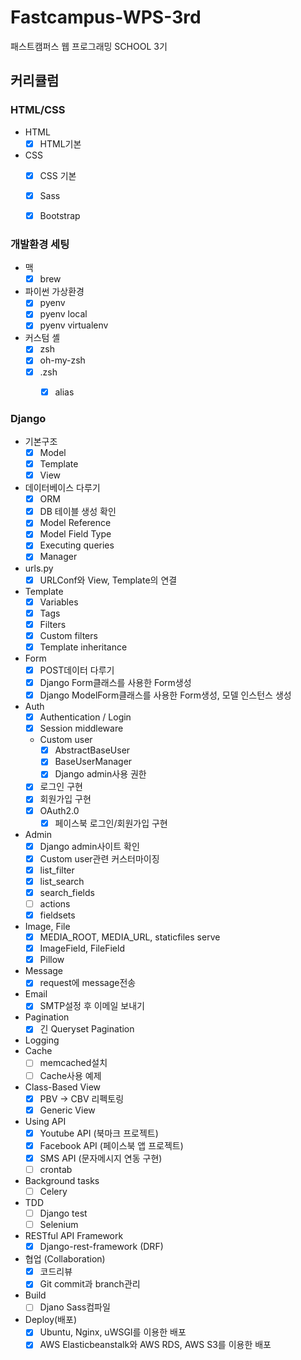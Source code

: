 # Fastcampus-WPS-3rd
패스트캠퍼스 웹 프로그래밍 SCHOOL 3기


## 커리큘럼

### HTML/CSS

- HTML
	- [x] HTML기본
- CSS
	- [x] CSS 기본
	- [x] Sass
	- [x] Bootstrap


### 개발환경 세팅

- 맥
	- [x] brew
- 파이썬 가상환경
	- [x] pyenv
	- [x] pyenv local
	- [x] pyenv virtualenv
- 커스텀 셸
	- [x] zsh
	- [x] oh-my-zsh
	- [x] .zsh
		- [x] alias


### Django

- 기본구조
	- [x] Model
	- [x] Template
	- [x] View
- 데이터베이스 다루기
	- [x] ORM
	- [x] DB 테이블 생성 확인
	- [x] Model Reference
	- [x] Model Field Type
	- [x] Executing queries
	- [x] Manager
- urls.py
	- [x] URLConf와 View, Template의 연결
- Template
	- [x] Variables
	- [x] Tags
	- [x] Filters
	- [x] Custom filters
	- [x] Template inheritance
- Form
	- [x] POST데이터 다루기
	- [x] Django Form클래스를 사용한 Form생성
	- [x] Django ModelForm클래스를 사용한 Form생성, 모델 인스턴스 생성
- Auth
	- [x] Authentication / Login
	- [x] Session middleware
	- Custom user
		- [x] AbstractBaseUser
		- [x] BaseUserManager
		- [x] Django admin사용 권한
	- [x] 로그인 구현
	- [x] 회원가입 구현
	- [x] OAuth2.0
		- [x] 페이스북 로그인/회원가입 구현
- Admin
	- [x] Django admin사이트 확인
	- [x] Custom user관련 커스터마이징
	- [x] list_filter
	- [x] list_search
	- [x] search_fields
	- [ ] actions
	- [x] fieldsets
- Image, File
	- [x] MEDIA_ROOT, MEDIA_URL, staticfiles serve
	- [x] ImageField, FileField
	- [x] Pillow
- Message
	- [x] request에 message전송
- Email
	- [x] SMTP설정 후 이메일 보내기
- Pagination
	- [x] 긴 Queryset Pagination
- Logging
- Cache
	- [ ] memcached설치
	- [ ] Cache사용 예제
- Class-Based View
	- [x] PBV -> CBV 리펙토링
	- [x] Generic View
- Using API
	- [x] Youtube API (북마크 프로젝트)
	- [x] Facebook API (페이스북 앱 프로젝트)
	- [x] SMS API (문자메시지 연동 구현)
	- [ ] crontab
- Background tasks
	- [ ] Celery
- TDD
	- [ ] Django test
	- [ ] Selenium
- RESTful API Framework
	- [x] Django-rest-framework (DRF)
- 협업 (Collaboration)
	- [x] 코드리뷰
	- [x] Git commit과 branch관리
- Build
	- [ ] Djano Sass컴파일
- Deploy(배포)
	- [x] Ubuntu, Nginx, uWSGI를 이용한 배포
	- [x] AWS Elasticbeanstalk와 AWS RDS, AWS S3를 이용한 배포
